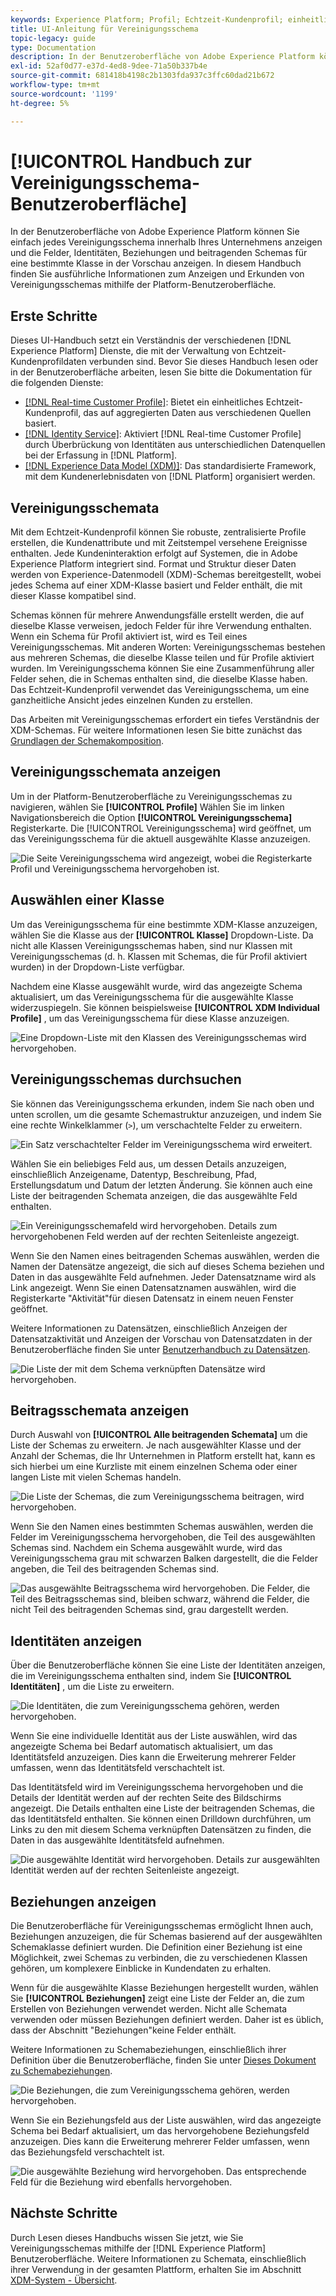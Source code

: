 ```yaml
---
keywords: Experience Platform; Profil; Echtzeit-Kundenprofil; einheitliches Profil; Einheitliches Profil; einheitliches Profil; einheitliches Profil; Profil; rtcp; Profil aktivieren; Profil aktivieren; Vereinigungsschema; UNION PROFILE; Vereinigungsprofil
title: UI-Anleitung für Vereinigungsschema
topic-legacy: guide
type: Documentation
description: In der Benutzeroberfläche von Adobe Experience Platform können Sie einfach jedes Vereinigungsschema innerhalb Ihres Unternehmens anzeigen und die Felder, Identitäten, Beziehungen und beitragenden Schemas für eine bestimmte Klasse in der Vorschau anzeigen. In diesem Handbuch finden Sie ausführliche Informationen zum Anzeigen und Erkunden von Vereinigungsschemas mithilfe der Platform-Benutzeroberfläche.
exl-id: 52af0d77-e37d-4ed8-9dee-71a50b337b4e
source-git-commit: 681418b4198c2b1303fda937c3ffc60dad21b672
workflow-type: tm+mt
source-wordcount: '1199'
ht-degree: 5%

---
```


# [!UICONTROL Handbuch zur Vereinigungsschema-Benutzeroberfläche]

In der Benutzeroberfläche von Adobe Experience Platform können Sie einfach jedes Vereinigungsschema innerhalb Ihres Unternehmens anzeigen und die Felder, Identitäten, Beziehungen und beitragenden Schemas für eine bestimmte Klasse in der Vorschau anzeigen. In diesem Handbuch finden Sie ausführliche Informationen zum Anzeigen und Erkunden von Vereinigungsschemas mithilfe der Platform-Benutzeroberfläche.

## Erste Schritte

Dieses UI-Handbuch setzt ein Verständnis der verschiedenen [!DNL Experience Platform] Dienste, die mit der Verwaltung von Echtzeit-Kundenprofildaten verbunden sind. Bevor Sie dieses Handbuch lesen oder in der Benutzeroberfläche arbeiten, lesen Sie bitte die Dokumentation für die folgenden Dienste:

* [[!DNL Real-time Customer Profile]](../home.md): Bietet ein einheitliches Echtzeit-Kundenprofil, das auf aggregierten Daten aus verschiedenen Quellen basiert.
* [[!DNL Identity Service]](../../identity-service/home.md): Aktiviert [!DNL Real-time Customer Profile] durch Überbrückung von Identitäten aus unterschiedlichen Datenquellen bei der Erfassung in [!DNL Platform].
* [[!DNL Experience Data Model (XDM)]](../../xdm/home.md): Das standardisierte Framework, mit dem Kundenerlebnisdaten von [!DNL Platform] organisiert werden.

## Vereinigungsschemata

Mit dem Echtzeit-Kundenprofil können Sie robuste, zentralisierte Profile erstellen, die Kundenattribute und mit Zeitstempel versehene Ereignisse enthalten. Jede Kundeninteraktion erfolgt auf Systemen, die in Adobe Experience Platform integriert sind. Format und Struktur dieser Daten werden von Experience-Datenmodell (XDM)-Schemas bereitgestellt, wobei jedes Schema auf einer XDM-Klasse basiert und Felder enthält, die mit dieser Klasse kompatibel sind.

Schemas können für mehrere Anwendungsfälle erstellt werden, die auf dieselbe Klasse verweisen, jedoch Felder für ihre Verwendung enthalten. Wenn ein Schema für Profil aktiviert ist, wird es Teil eines Vereinigungsschemas. Mit anderen Worten: Vereinigungsschemas bestehen aus mehreren Schemas, die dieselbe Klasse teilen und für Profile aktiviert wurden. Im Vereinigungsschema können Sie eine Zusammenführung aller Felder sehen, die in Schemas enthalten sind, die dieselbe Klasse haben. Das Echtzeit-Kundenprofil verwendet das Vereinigungsschema, um eine ganzheitliche Ansicht jedes einzelnen Kunden zu erstellen.

Das Arbeiten mit Vereinigungsschemas erfordert ein tiefes Verständnis der XDM-Schemas. Für weitere Informationen lesen Sie bitte zunächst das [Grundlagen der Schemakomposition](../../xdm/schema/composition.md).

## Vereinigungsschemata anzeigen

Um in der Platform-Benutzeroberfläche zu Vereinigungsschemas zu navigieren, wählen Sie **[!UICONTROL Profile]** Wählen Sie im linken Navigationsbereich die Option **[!UICONTROL Vereinigungsschema]** Registerkarte. Die [!UICONTROL Vereinigungsschema] wird geöffnet, um das Vereinigungsschema für die aktuell ausgewählte Klasse anzuzeigen.

![Die Seite Vereinigungsschema wird angezeigt, wobei die Registerkarte Profil und Vereinigungsschema hervorgehoben ist.](../images/union-schema/landing.png)

## Auswählen einer Klasse

Um das Vereinigungsschema für eine bestimmte XDM-Klasse anzuzeigen, wählen Sie die Klasse aus der **[!UICONTROL Klasse]** Dropdown-Liste. Da nicht alle Klassen Vereinigungsschemas haben, sind nur Klassen mit Vereinigungsschemas (d. h. Klassen mit Schemas, die für Profil aktiviert wurden) in der Dropdown-Liste verfügbar.

Nachdem eine Klasse ausgewählt wurde, wird das angezeigte Schema aktualisiert, um das Vereinigungsschema für die ausgewählte Klasse widerzuspiegeln. Sie können beispielsweise **[!UICONTROL XDM Individual Profile]** , um das Vereinigungsschema für diese Klasse anzuzeigen.

![Eine Dropdown-Liste mit den Klassen des Vereinigungsschemas wird hervorgehoben.](../images/union-schema/class.png)

## Vereinigungsschemas durchsuchen

Sie können das Vereinigungsschema erkunden, indem Sie nach oben und unten scrollen, um die gesamte Schemastruktur anzuzeigen, und indem Sie eine rechte Winkelklammer (`>`), um verschachtelte Felder zu erweitern.

![Ein Satz verschachtelter Felder im Vereinigungsschema wird erweitert.](../images/union-schema/explore.png)

Wählen Sie ein beliebiges Feld aus, um dessen Details anzuzeigen, einschließlich Anzeigename, Datentyp, Beschreibung, Pfad, Erstellungsdatum und Datum der letzten Änderung. Sie können auch eine Liste der beitragenden Schemata anzeigen, die das ausgewählte Feld enthalten.

![Ein Vereinigungsschemafeld wird hervorgehoben. Details zum hervorgehobenen Feld werden auf der rechten Seitenleiste angezeigt.](../images/union-schema/explore-field.png)

Wenn Sie den Namen eines beitragenden Schemas auswählen, werden die Namen der Datensätze angezeigt, die sich auf dieses Schema beziehen und Daten in das ausgewählte Feld aufnehmen. Jeder Datensatzname wird als Link angezeigt. Wenn Sie einen Datensatznamen auswählen, wird die Registerkarte &quot;Aktivität&quot;für diesen Datensatz in einem neuen Fenster geöffnet.

Weitere Informationen zu Datensätzen, einschließlich Anzeigen der Datensatzaktivität und Anzeigen der Vorschau von Datensatzdaten in der Benutzeroberfläche finden Sie unter [Benutzerhandbuch zu Datensätzen](../../catalog/datasets/user-guide.md).

![Die Liste der mit dem Schema verknüpften Datensätze wird hervorgehoben.](../images/union-schema/datasets.png)

## Beitragsschemata anzeigen

Durch Auswahl von **[!UICONTROL Alle beitragenden Schemata]** um die Liste der Schemas zu erweitern. Je nach ausgewählter Klasse und der Anzahl der Schemas, die Ihr Unternehmen in Platform erstellt hat, kann es sich hierbei um eine Kurzliste mit einem einzelnen Schema oder einer langen Liste mit vielen Schemas handeln.

![Die Liste der Schemas, die zum Vereinigungsschema beitragen, wird hervorgehoben.](../images/union-schema/contributing-schemas.png)

Wenn Sie den Namen eines bestimmten Schemas auswählen, werden die Felder im Vereinigungsschema hervorgehoben, die Teil des ausgewählten Schemas sind. Nachdem ein Schema ausgewählt wurde, wird das Vereinigungsschema grau mit schwarzen Balken dargestellt, die die Felder angeben, die Teil des beitragenden Schemas sind.

![Das ausgewählte Beitragsschema wird hervorgehoben. Die Felder, die Teil des Beitragsschemas sind, bleiben schwarz, während die Felder, die nicht Teil des beitragenden Schemas sind, grau dargestellt werden.](../images/union-schema/select-schema.png)

## Identitäten anzeigen

Über die Benutzeroberfläche können Sie eine Liste der Identitäten anzeigen, die im Vereinigungsschema enthalten sind, indem Sie **[!UICONTROL Identitäten]** , um die Liste zu erweitern.

![Die Identitäten, die zum Vereinigungsschema gehören, werden hervorgehoben.](../images/union-schema/identities.png)

Wenn Sie eine individuelle Identität aus der Liste auswählen, wird das angezeigte Schema bei Bedarf automatisch aktualisiert, um das Identitätsfeld anzuzeigen. Dies kann die Erweiterung mehrerer Felder umfassen, wenn das Identitätsfeld verschachtelt ist.

Das Identitätsfeld wird im Vereinigungsschema hervorgehoben und die Details der Identität werden auf der rechten Seite des Bildschirms angezeigt. Die Details enthalten eine Liste der beitragenden Schemas, die das Identitätsfeld enthalten. Sie können einen Drilldown durchführen, um Links zu den mit diesem Schema verknüpften Datensätzen zu finden, die Daten in das ausgewählte Identitätsfeld aufnehmen.

![Die ausgewählte Identität wird hervorgehoben. Details zur ausgewählten Identität werden auf der rechten Seitenleiste angezeigt.](../images/union-schema/select-identity.png)

## Beziehungen anzeigen

Die Benutzeroberfläche für Vereinigungsschemas ermöglicht Ihnen auch, Beziehungen anzuzeigen, die für Schemas basierend auf der ausgewählten Schemaklasse definiert wurden. Die Definition einer Beziehung ist eine Möglichkeit, zwei Schemas zu verbinden, die zu verschiedenen Klassen gehören, um komplexere Einblicke in Kundendaten zu erhalten.

Wenn für die ausgewählte Klasse Beziehungen hergestellt wurden, wählen Sie **[!UICONTROL Beziehungen]** zeigt eine Liste der Felder an, die zum Erstellen von Beziehungen verwendet werden. Nicht alle Schemata verwenden oder müssen Beziehungen definiert werden. Daher ist es üblich, dass der Abschnitt &quot;Beziehungen&quot;keine Felder enthält.

Weitere Informationen zu Schemabeziehungen, einschließlich ihrer Definition über die Benutzeroberfläche, finden Sie unter [Dieses Dokument zu Schemabeziehungen](../../xdm/tutorials/relationship-ui.md).

![Die Beziehungen, die zum Vereinigungsschema gehören, werden hervorgehoben.](../images/union-schema/relationships.png)

Wenn Sie ein Beziehungsfeld aus der Liste auswählen, wird das angezeigte Schema bei Bedarf aktualisiert, um das hervorgehobene Beziehungsfeld anzuzeigen. Dies kann die Erweiterung mehrerer Felder umfassen, wenn das Beziehungsfeld verschachtelt ist.

![Die ausgewählte Beziehung wird hervorgehoben. Das entsprechende Feld für die Beziehung wird ebenfalls hervorgehoben.](../images/union-schema/select-relationship.png)

## Nächste Schritte

Durch Lesen dieses Handbuchs wissen Sie jetzt, wie Sie Vereinigungsschemas mithilfe der [!DNL Experience Platform] Benutzeroberfläche. Weitere Informationen zu Schemata, einschließlich ihrer Verwendung in der gesamten Plattform, erhalten Sie im Abschnitt [XDM-System - Übersicht](../../xdm/home.md).
